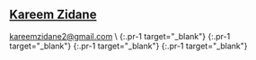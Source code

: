 ## **[Kareem Zidane](/)**

<kareemzidane2@gmail.com> \\
[<i class="sidebar-logo fab fa-facebook-f"></i>](https://facebook.com/kzidane2){:.pr-1 target="_blank"}
[<i class="sidebar-logo fab fa-github"></i>](https://github.com/kzidane){:.pr-1 target="_blank"}
[<i class="sidebar-logo fab fa-linkedin"></i>](https://linkedin.com/in/kzidane1){:.pr-1 target="_blank"}
[<i class="sidebar-logo fab fa-twitter"></i>](https://twitter.com/_kzidane){:.pr-1 target="_blank"}
